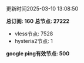 更新时间2025-03-10 13:08:50

**总订阅: 160**
**总节点: 27222**
- vless节点: 7528
- hysteria2节点: 1

**google ping有效节点: 500**
